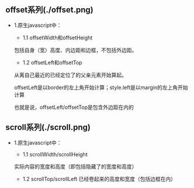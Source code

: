 ## offset系列(./offset.png)
* 1.原生javascript中：
    + 1.1 offsetWidth和offsetHeight

    包括自身（宽）高度、内边距和边框，不包括外边距。

    + 1.2 offsetLeft和offsetTop

    从离自己最近的已经定位了的父亲元素开始算起。

    offsetLeft是以border的左上角开始计算；style.left是以margin的左上角开始计算

    也就是说，offsetLeft/offsetTop是包含外边距在内的

## scroll系列(./scroll.png)
* 1.原生javascript中：
    + 1.1 scrollWidth/scrollHeight

    实际内容的宽度和高度（即包括隐藏了的宽度和高度）
    + 1.2 scrollTop/scrollLeft
    已经卷起来的高度和宽度（包括边框在内）
